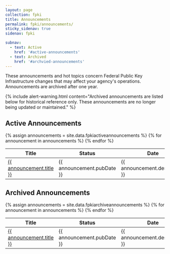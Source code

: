 ```yaml
---
layout: page
collection: fpki
title: Announcements
permalink: fpki/announcements/
sticky_sidenav: true
sidenav: fpki

subnav: 
  - text: Active
    href: '#active-announcements'
  - text: Archived
    href: '#archvied-announcements'
---
```


These announcements and hot topics concern Federal Public Key Infrastructure changes that may affect your agency's operations. Announcements are archived after one year.

{% include alert-warning.html content="Archived announcements are listed below for historical reference only. These announcements are no longer being updated or maintained." %}

## Active Announcements

<table class="usa-table--borderless playbooks-table">
  <thead class="usa-sr-only">
    <tr>
      <th id="playbooks-table-heading-title" scope="col">Title</th>
      <th id="playbooks-table-heading-status" scope="col">Status</th>
      <th id="playbooks-table-heading-date" scope="col">Date</th>
      <th id="playbooks-table-heading-description" scope="col">Description</th>
    </tr>
  </thead>
  <tbody>
    {% assign announcements = site.data.fpkiactiveannouncements %}
    {% for announcement in announcements %}
        <tr class="playbooks-table-row">
          <td><a href="{{ announcement.url | relative_url }}">{{ announcement.title }}</a></td>
          <td>{{ announcement.pubDate }}</td>
          <td>{{ announcement.description }}</td>
        </tr>
    {% endfor %}
  </tbody>
</table>

## Archived Announcements

<table class="usa-table--borderless playbooks-table">
  <thead class="usa-sr-only">
    <tr>
      <th id="playbooks-table-heading-title" scope="col">Title</th>
      <th id="playbooks-table-heading-status" scope="col">Status</th>
      <th id="playbooks-table-heading-date" scope="col">Date</th>
      <th id="playbooks-table-heading-description" scope="col">Description</th>
    </tr>
  </thead>
  <tbody>
    {% assign announcements = site.data.fpkiarchiveannouncements %}
    {% for announcement in announcements %}
        <tr class="playbooks-table-row">
          <td><a href="{{ announcement.url | relative_url }}">{{ announcement.title }}</a></td>
          <td>{{ announcement.pubDate }}</td>
          <td>{{ announcement.description }}</td>
        </tr>
    {% endfor %}
  </tbody>
</table>